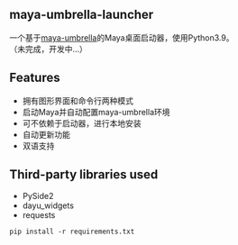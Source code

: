 ## maya-umbrella-launcher

一个基于[maya-umbrella](https://github.com/loonghao/maya_umbrella)的Maya桌面启动器，使用Python3.9。  
（未完成，开发中...）

## Features
 - 拥有图形界面和命令行两种模式
 - 启动Maya并自动配置maya-umbrella环境
 - 可不依赖于启动器，进行本地安装
 - 自动更新功能
 - 双语支持

## Third-party libraries used
 - PySide2
 - dayu_widgets
 - requests

 `pip install -r requirements.txt`
 